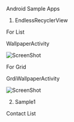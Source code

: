 


Android Sample Apps

1) EndlessRecyclerView

For List

WallpaperActivity

![ScreenShot](https://dl.dropboxusercontent.com/u/83669745/images/list.png)

For Grid

GrdiWallpaperActivity


![ScreenShot](https://dl.dropboxusercontent.com/u/83669745/images/grid.png)




2) Sample1


Contact List 

